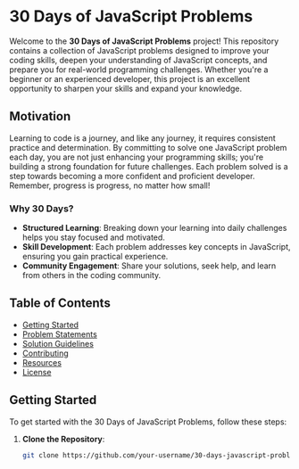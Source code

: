 # 30 Days of JavaScript Problems

Welcome to the **30 Days of JavaScript Problems** project! This repository contains a collection of JavaScript problems designed to improve your coding skills, deepen your understanding of JavaScript concepts, and prepare you for real-world programming challenges. Whether you're a beginner or an experienced developer, this project is an excellent opportunity to sharpen your skills and expand your knowledge.

## Motivation

Learning to code is a journey, and like any journey, it requires consistent practice and determination. By committing to solve one JavaScript problem each day, you are not just enhancing your programming skills; you're building a strong foundation for future challenges. Each problem solved is a step towards becoming a more confident and proficient developer. Remember, progress is progress, no matter how small!

### Why 30 Days?

- **Structured Learning**: Breaking down your learning into daily challenges helps you stay focused and motivated.
- **Skill Development**: Each problem addresses key concepts in JavaScript, ensuring you gain practical experience.
- **Community Engagement**: Share your solutions, seek help, and learn from others in the coding community.

## Table of Contents

- [Getting Started](#getting-started)
- [Problem Statements](#problem-statements)
- [Solution Guidelines](#solution-guidelines)
- [Contributing](#contributing)
- [Resources](#resources)
- [License](#license)

## Getting Started

To get started with the 30 Days of JavaScript Problems, follow these steps:

1. **Clone the Repository**:
   ```bash
   git clone https://github.com/your-username/30-days-javascript-problems.git
